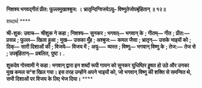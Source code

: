 **निशश्य भगवद्गीतं प्रीत: फुल्लमुखाश्बुज: ।** **भ्रातृन्दिग्विजयेऽयु– विष्णुतेजोपबृंहितान् ॥ १२॥** 

शब्दार्थ **** 

**श्री-शुक: उवाच—** **श्रीशुक ने कहा** **; निशश्य—** **सुनकर** **; भगवत्—** **भगवान् के** **; गीतम्—** **गीत** **; प्रीत:—** **प्रसन्न** **; फुल्ल—** **खिला** **हुआ** **; मुख—** **उसका मुँह** **; अश्बुज:—** **कमल जैसा** **; भ्रातृन्—** **उसके भाइयों को** **; दिक्—** **सारी दिशाओं की** **; विजये—** **विजय में** **;** **अयु–—** **व्यस्त** **; विष्णु—** **भगवान् विष्णु के** **; तेज:—** **तेज से** **; उपबृंहितान्—** **प्रबलित, पुष्ट।** **.** 

**शुकदेव गोस्वामी ने कहा : भगवान् द्वारा इन शब्दों रूपी गायन को सुनकर युधिष्ठिर हॢषत** **हो उठे और उनका मुख कमल स²श खिल गया। इस तरह उन्होंने अपने भाइयों को, जो भगवान्** **विष्णु की शक्ति से समन्वित थे, सभी दिशाओं पर विजय के लिए भेज दिया।** **** 
